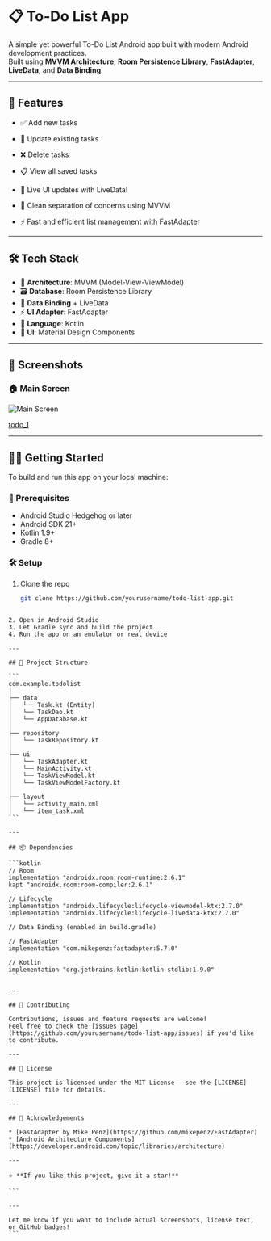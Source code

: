 # 📋 To-Do List App

A simple yet powerful To-Do List Android app built with modern Android development practices.  
Built using **MVVM Architecture**, **Room Persistence Library**, **FastAdapter**, **LiveData**, and **Data Binding**.

---

## 🚀 Features

- ✅ Add new tasks
- 🔄 Update existing tasks
- ❌ Delete tasks
- 📋 View all saved tasks
- 🔁 Live UI updates with LiveData!

- 🧠 Clean separation of concerns using MVVM
- ⚡ Fast and efficient list management with FastAdapter

---

## 🛠 Tech Stack

- 🧱 **Architecture**: MVVM (Model-View-ViewModel)
- 🗃 **Database**: Room Persistence Library
- 📡 **Data Binding** + LiveData
- ⚡ **UI Adapter**: FastAdapter
- 📝 **Language**: Kotlin
- 🎨 **UI**: Material Design Components

---

## 📸 Screenshots
### 🏠 Main Screen
![Main Screen](drawable/checklist.png)

[todo_1](https://github.com/user-attachments/assets/9ec5e53d-619c-4eb2-b52b-5d03796c8816)


---

## 🧑‍💻 Getting Started

To build and run this app on your local machine:

### 🔧 Prerequisites
- Android Studio Hedgehog or later
- Android SDK 21+
- Kotlin 1.9+
- Gradle 8+

### 🛠 Setup

1. Clone the repo
   ```bash
   git clone https://github.com/yourusername/todo-list-app.git
````

2. Open in Android Studio
3. Let Gradle sync and build the project
4. Run the app on an emulator or real device

---

## 📁 Project Structure

```
com.example.todolist
│
├── data
│   └── Task.kt (Entity)
│   └── TaskDao.kt
│   └── AppDatabase.kt
│
├── repository
│   └── TaskRepository.kt
│
├── ui
│   └── TaskAdapter.kt
│   └── MainActivity.kt
│   └── TaskViewModel.kt
│   └── TaskViewModelFactory.kt
│
├── layout
│   └── activity_main.xml
│   └── item_task.xml
```

---

## 📦 Dependencies

```kotlin
// Room
implementation "androidx.room:room-runtime:2.6.1"
kapt "androidx.room:room-compiler:2.6.1"

// Lifecycle
implementation "androidx.lifecycle:lifecycle-viewmodel-ktx:2.7.0"
implementation "androidx.lifecycle:lifecycle-livedata-ktx:2.7.0"

// Data Binding (enabled in build.gradle)

// FastAdapter
implementation "com.mikepenz:fastadapter:5.7.0"

// Kotlin
implementation "org.jetbrains.kotlin:kotlin-stdlib:1.9.0"
```

---

## 🤝 Contributing

Contributions, issues and feature requests are welcome!
Feel free to check the [issues page](https://github.com/yourusername/todo-list-app/issues) if you'd like to contribute.

---

## 📄 License

This project is licensed under the MIT License - see the [LICENSE](LICENSE) file for details.

---

## 🙌 Acknowledgements

* [FastAdapter by Mike Penz](https://github.com/mikepenz/FastAdapter)
* [Android Architecture Components](https://developer.android.com/topic/libraries/architecture)

---

⭐ **If you like this project, give it a star!**

```

---

Let me know if you want to include actual screenshots, license text, or GitHub badges!
```
